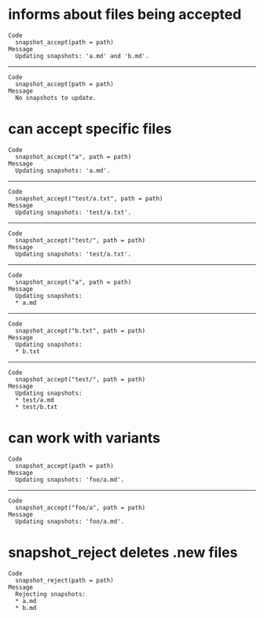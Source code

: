 # informs about files being accepted

    Code
      snapshot_accept(path = path)
    Message
      Updating snapshots: 'a.md' and 'b.md'.

---

    Code
      snapshot_accept(path = path)
    Message
      No snapshots to update.

# can accept specific files

    Code
      snapshot_accept("a", path = path)
    Message
      Updating snapshots: 'a.md'.

---

    Code
      snapshot_accept("test/a.txt", path = path)
    Message
      Updating snapshots: 'test/a.txt'.

---

    Code
      snapshot_accept("test/", path = path)
    Message
      Updating snapshots: 'test/a.txt'.

---

    Code
      snapshot_accept("a", path = path)
    Message
      Updating snapshots:
      * a.md

---

    Code
      snapshot_accept("b.txt", path = path)
    Message
      Updating snapshots:
      * b.txt

---

    Code
      snapshot_accept("test/", path = path)
    Message
      Updating snapshots:
      * test/a.md
      * test/b.txt

# can work with variants

    Code
      snapshot_accept(path = path)
    Message
      Updating snapshots: 'foo/a.md'.

---

    Code
      snapshot_accept("foo/a", path = path)
    Message
      Updating snapshots: 'foo/a.md'.

# snapshot_reject deletes .new files

    Code
      snapshot_reject(path = path)
    Message
      Rejecting snapshots:
      * a.md
      * b.md

